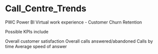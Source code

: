# Call_Centre_Trends
PWC Power BI Virtual work experience - Customer Churn Retention

Possible KPIs include 

Overall customer satisfaction
Overall calls answered/abandoned
Calls by time
Average speed of answer
